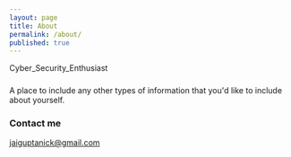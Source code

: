 ```yaml
---
layout: page
title: About
permalink: /about/
published: true
---
```


Cyber_Security_Enthusiast

### 

A place to include any other types of information that you'd like to include about yourself.

### Contact me

[jaiguptanick@gmail.com](mailto:jaiguptanick@gmail.com)
